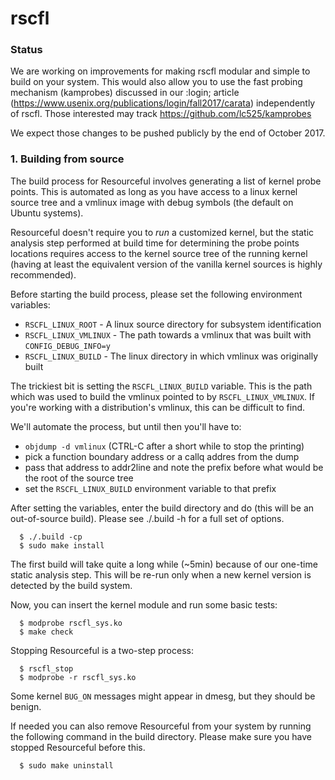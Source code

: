 # **rscfl**

### Status

We are working on improvements for making rscfl modular and simple to build on your system.
This would also allow you to use the fast probing mechanism (kamprobes) discussed in
our :login; article (https://www.usenix.org/publications/login/fall2017/carata)
independently of rscfl. Those interested may track https://github.com/lc525/kamprobes

We expect those changes to be pushed publicly by the end of October 2017.


### 1. Building from source

The build process for Resourceful involves generating a list of kernel probe
points. This is automated as long as you have access to a linux kernel source
tree and a vmlinux image with debug symbols (the default on Ubuntu systems).

Resourceful doesn't require you to _run_ a customized kernel, but the static
analysis step performed at build time for determining the probe points locations
requires access to the kernel source tree of the running kernel (having at least
the equivalent version of the vanilla kernel sources is highly recommended).

Before starting the build process, please set the following environment
variables:

* `RSCFL_LINUX_ROOT` - A linux source directory for subsystem identification
* `RSCFL_LINUX_VMLINUX` - The path towards a vmlinux that was built with `CONFIG_DEBUG_INFO=y`
* `RSCFL_LINUX_BUILD` - The linux directory in which vmlinux was originally built

The trickiest bit is setting the `RSCFL_LINUX_BUILD` variable. This is the path
which was used to build the vmlinux pointed to by `RSCFL_LINUX_VMLINUX`. If you're
working with a distribution's vmlinux, this can be difficult to find.

We'll automate the process, but until then you'll have to:
  - `objdump -d vmlinux` (CTRL-C after a short while to stop the printing)
  - pick a function boundary address or a callq addres from the dump
  - pass that address to addr2line and note the prefix before what would be
    the root of the source tree
  - set the `RSCFL_LINUX_BUILD` environment variable to that prefix

After setting the variables, enter the build directory and do (this will
be an out-of-source build). Please see ./.build -h for a full set of options.

```
  $ ./.build -cp
  $ sudo make install
```

The first build will take quite a long while (~5min) because of our one-time
static analysis step. This will be re-run only when a new kernel version is
detected by the build system.

Now, you can insert the kernel module and run some basic tests:

```
  $ modprobe rscfl_sys.ko
  $ make check
```

Stopping Resourceful is a two-step process:

```
  $ rscfl_stop
  $ modprobe -r rscfl_sys.ko
```
Some kernel `BUG_ON` messages might appear in dmesg, but they should be benign.

If needed you can also remove Resourceful from your system by running the
following command in the build directory. Please make sure you have stopped
Resourceful before this.

```
  $ sudo make uninstall
```

